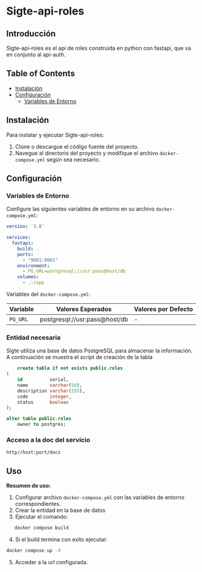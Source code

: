 # Sigte-api-roles

## Introducción

Sigte-api-roles es el api de roles construida en python con fastapi, que va en conjunto al api-auth.

## Table of Contents

- [Instalación](#instalación)
- [Configuración](#configuración)
  - [Variables de Entorno](#variables-de-entorno)


## Instalación

Para instalar y ejecutar  Sigte-api-roles:

1. Clone o descargue el código fuente del proyecto.
2. Navegue al directorio del proyecto y modifique el archivo `docker-compose.yml` según sea necesario.

## Configuración

### Variables de Entorno

Configure las siguientes variables de entorno en su archivo `docker-compose.yml`:

```yaml
version: '3.8'

services:
  fastapi:
    build: .
    ports:
      - "9001:9001"
    environment:
      - PG_URL=postgresql://usr:pass@host/db
    volumes:
      - .:/app

```

Variables del `docker-compose.yml`:

| Variable                       | Valores Esperados | Valores por Defecto |
|--------------------------------|-------------------|---------------------|
| `PG_URL`                 | postgresql://usr:pass@host/db | - |


### Entidad necesaria
Sigte utiliza una base de datos PostgreSQL para almacenar la información.
A continuación se muestra el script de creación de la tabla

```sql
    create table if not exists public.roles
(
    id          serial,
    name        varchar(50),
    description varchar(255),
    code        integer,
    status      boolean
);

alter table public.roles
    owner to postgres;
```

### Acceso a la doc del servicio
`http//host:port/docs`

## Uso
**Resumen de uso:**
 
 1. Configurar archivo `docker-compose.yml` con las variables de entorno correspondientes.
 2. Crear la entidad en la base de datos
 3. Ejecutar el comando:
 ```bash
    docker compose build
 ```

4. Si el build termina con exito ejecutar:
```bash
docker compose up -d
```

5. Acceder a la url configurada.
